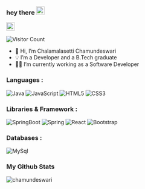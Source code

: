 
### hey there <img src="https://camo.githubusercontent.com/e8e7b06ecf583bc040eb60e44eb5b8e0ecc5421320a92929ce21522dbc34c891/68747470733a2f2f6d656469612e67697068792e636f6d2f6d656469612f6876524a434c467a6361737252346961377a2f67697068792e676966" width="22px" height="22px"/>

<a href="https://www.linkedin.com/in/chamundeswari-chalamalasetti-77384921a/"><img src="https://upload.wikimedia.org/wikipedia/commons/c/ca/LinkedIn_logo_initials.png" width="22px" height="22px"/></a>

![Visitor Count](https://profile-counter.glitch.me/{chalamalasettichamundeswari}/count.svg)
- 👋 Hi, I’m Chalamalasetti Chamundeswari
- 💡 I’m a Developer and a B.Tech graduate
- 👩‍💻 I’m currently working as a Software Developer

### Languages :
![Java](https://img.shields.io/badge/Java-ED8B00?style=for-the-badge&logo=java&logoColor=white)
![JavaScript](https://img.shields.io/badge/JavaScript-323330?style=for-the-badge&logo=javascript&logoColor=F7DF1E)
![HTML5](https://img.shields.io/badge/HTML5-E34F26?style=for-the-badge&logo=html5&logoColor=white)
![CSS3](https://img.shields.io/badge/CSS3-1572B6?style=for-the-badge&logo=css3&logoColor=white)

### Libraries & Framework :
![SpringBoot](https://img.shields.io/badge/Spring_Boot-F2F4F9?style=for-the-badge&logo=spring-boot)
![Spring](https://img.shields.io/badge/Spring-6DB33F?style=for-the-badge&logo=spring&logoColor=white)
![React](https://img.shields.io/badge/React-20232A?style=for-the-badge&logo=react&logoColor=61DAFB)
![Bootstrap](https://img.shields.io/badge/Bootstrap-563D7C?style=for-the-badge&logo=bootstrap&logoColor=white)

### Databases :
![MySql](https://img.shields.io/badge/MySQL-005C84?style=for-the-badge&logo=mysql&logoColor=white)

### My Github Stats
<p> <img src="https://github-readme-stats.vercel.app/api?username=chalamalasettichamundeswari&show_icons=true&theme=gotham" alt="chamundeswari" />


